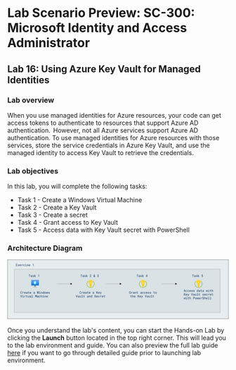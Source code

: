 # Lab Scenario Preview: SC-300:  Microsoft Identity and Access Administrator

## Lab 16: Using Azure Key Vault for Managed Identities

### Lab overview
When you use managed identities for Azure resources, your code can get access tokens to authenticate to resources that support Azure AD authentication.  However, not all Azure services support Azure AD authentication. To use managed identities for Azure resources with those services, store the service credentials in Azure Key Vault, and use the managed identity to access Key Vault to retrieve the credentials.

### Lab objectives
In this lab, you will complete the following tasks:

+ Task 1 - Create a Windows Virtual Machine
+ Task 2 - Create a Key Vault
+ Task 3 - Create a secret
+ Task 4 - Grant access to Key Vault
+ Task 5 - Access data with Key Vault secret with PowerShell

### Architecture Diagram

   ![](./media/arch16.png)


Once you understand the lab's content, you can start the Hands-on Lab by clicking the **Launch** button located in the top right corner. This will lead you to the lab environment and guide. You can also preview the full lab guide [here](https://experience.cloudlabs.ai/#/labguidepreview/5621c9f9-1e31-4061-ab76-c1d3ef069096) if you want to go through detailed guide prior to launching lab environment.
